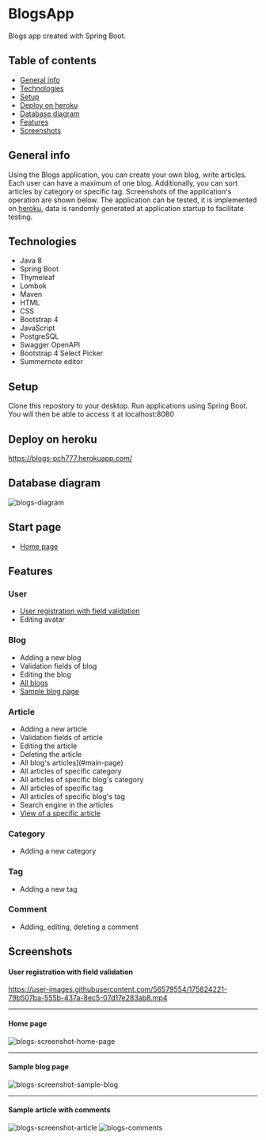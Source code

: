 # BlogsApp
Blogs app created with Spring Boot.

## Table of contents
* [General info](#general-info)
* [Technologies](#technologies)
* [Setup](#setup)
* [Deploy on heroku](#deploy-on-heroku)
* [Database diagram](#database-diagram)
* [Features](#features)
* [Screenshots](#screenshots)

## General info
Using the Blogs application, you can create your own blog, write articles. Each user can have a maximum of one blog. Additionally, you can sort articles by category or specific tag. Screenshots of the application's operation are shown below. The application can be tested, it is implemented on 
[heroku](https://blogs-pch777.herokuapp.com/), data is randomly generated at application startup to facilitate testing.
	
## Technologies
- Java 8
- Spring Boot
- Thymeleaf
- Lombok
- Maven
- HTML 
- CSS 
- Bootstrap 4
- JavaScript
- PostgreSQL
- Swagger OpenAPI
- Bootstrap 4 Select Picker
- Summernote editor
  
## Setup
Clone this repostory to your desktop. Run applications using Spring Boot. You will then be able to access it at localhost:8080

## Deploy on heroku
https://blogs-pch777.herokuapp.com/

## Database diagram
![blogs-diagram](https://user-images.githubusercontent.com/56579554/174240153-0c2cd568-95b4-49bf-88ed-bc0bd9a152fe.jpg)

## Start page
- [Home page](#home-page)

## Features

### User
- [User registration with field validation](#user-registration-with-field-validation)
- Editing avatar

### Blog
- Adding a new blog
- Validation fields of blog
- Editing the blog
- [All blogs](#home-page)
- [Sample blog page](#sample-blog-page)

### Article
- Adding a new article
- Validation fields of article
- Editing the article
- Deleting the article
- All blog's articles](#main-page)
- All articles of specific category
- All articles of specific blog's category
- All articles of specific tag
- All articles of specific blog's tag
- Search engine in the articles
- [View of a specific article](#sample-article-with-comments) 

### Category
- Adding a new category

### Tag
- Adding a new tag

### Comment
- Adding, editing, deleting a comment

## Screenshots
#### User registration with field validation
https://user-images.githubusercontent.com/56579554/175824221-79b507ba-555b-437a-8ec5-07d17e283ab8.mp4
___
#### Home page 
![blogs-screenshot-home-page](https://user-images.githubusercontent.com/56579554/174538793-b2f5ade5-ee27-43a6-ad89-2cd3920135a9.jpg)
___
#### Sample blog page 
![blogs-screenshot-sample-blog](https://user-images.githubusercontent.com/56579554/174543836-ee46efa7-f0a9-4f6e-bcb9-cfc0988f84ec.jpg)
___
#### Sample article with comments
![blogs-screenshot-article](https://user-images.githubusercontent.com/56579554/173847894-bbd498f6-57d6-44bb-bd56-acd7071eba4c.jpg)
![blogs-comments](https://user-images.githubusercontent.com/56579554/173856124-b21cfd01-75cf-4ed3-9ac6-794001a957d0.jpg)
